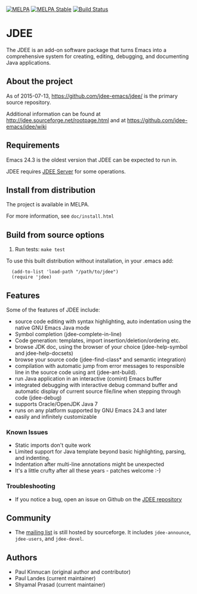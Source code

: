 [![MELPA](http://melpa.org/packages/jdee-badge.svg)](http://melpa.org/#/jdee)
[![MELPA Stable](http://stable.melpa.org/packages/jdee-badge.svg)](http://stable.melpa.org/#/jdee)
[![Build Status](https://travis-ci.org/jdee-emacs/jdee.png?branch=master)](https://travis-ci.org/jdee-emacs/jdee)

# JDEE

The JDEE is an add-on software package that turns Emacs into a
comprehensive system for creating, editing, debugging, and documenting
Java applications.

## About the project

As of 2015-07-13, https://github.com/jdee-emacs/jdee/ is the primary source repository.

Additional information can be found at http://jdee.sourceforge.net/rootpage.html and at https://github.com/jdee-emacs/jdee/wiki

## Requirements

Emacs 24.3 is the oldest version that JDEE can be expected to run in.

JDEE requires [JDEE Server](http://github.com/jdee-emacs/jdee-server) for some operations.

## Install from distribution

The project is available in MELPA.

For more information, see ```doc/install.html```

## Build from source options

1. Run tests: ```make test```

To use this built distribution without installation, in your .emacs add:
```emacs-lisp
  (add-to-list 'load-path "/path/to/jdee")
  (require 'jdee)
```

## Features

Some of the features of JDEE include:

- source code editing with syntax highlighting, auto indentation using the
  native GNU Emacs Java mode
- Symbol completion (jdee-complete-in-line)
- Code generation: templates, import insertion/deletion/ordering
  etc.
- browse JDK doc, using the browser of your choice (jdee-help-symbol and
  jdee-help-docsets)
- browse your source code (jdee-find-class* and semantic integration)
- compilation with automatic jump from error messages to responsible line in the
  source code using ant (jdee-ant-build).
- run Java application in an interactive (comint) Emacs buffer
- integrated debugging with interactive debug command buffer and automatic
  display of current source file/line when stepping through code (jdee-debug)
- supports Oracle/OpenJDK Java 7
- runs on any platform supported by GNU Emacs 24.3 and later
- easily and infinitely customizable

### Known Issues

- Static imports don't quite work
- Limited support for Java template beyond basic highlighting, parsing, and
  indenting.
- Indentation after multi-line annotations might be unexpected
- It's a little crufty after all these years - patches welcome :-)

### Troubleshooting

- If you notice a bug, open an issue on Github on the
  [JDEE repository](https://github.com/jdee-emacs/jdee)

## Community

- The [mailing list](http://sourceforge.net/p/jdee/mailman/) is still hosted by
  sourceforge. It includes `jdee-announce`, `jdee-users`, and `jdee-devel`.

## Authors

- Paul Kinnucan (original author and contributor)
- Paul Landes (current maintainer)
- Shyamal Prasad (current maintainer)
